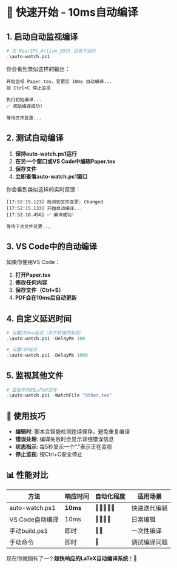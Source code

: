 # 🚀 快速开始 - 10ms自动编译

## 1. 启动自动监视编译

```powershell
# 在 NeurIPS_Artism_2025 目录下运行
.\auto-watch.ps1
```

你会看到类似这样的输出：
```
开始监视 Paper.tex，变更后 10ms 自动编译...
按 Ctrl+C 停止监视

执行初始编译...
✅ 初始编译成功!

等待文件变更...
```

## 2. 测试自动编译

1. **保持auto-watch.ps1运行**
2. **在另一个窗口或VS Code中编辑Paper.tex**
3. **保存文件**
4. **立即查看auto-watch.ps1窗口**

你会看到类似这样的实时反馈：
```
[17:52:15.123] 检测到文件变更: Changed
[17:52:15.133] 开始自动编译...
[17:52:18.456] ✅ 编译成功!

等待下次文件变更...
```

## 3. VS Code中的自动编译

如果你使用VS Code：

1. **打开Paper.tex**
2. **修改任何内容**
3. **保存文件（Ctrl+S）**
4. **PDF会在10ms后自动更新**

## 4. 自定义延迟时间

```powershell
# 设置100ms延迟（对于较慢的系统）
.\auto-watch.ps1 -DelayMs 100

# 设置1秒延迟
.\auto-watch.ps1 -DelayMs 1000
```

## 5. 监视其他文件

```powershell
# 监视不同的LaTeX文件
.\auto-watch.ps1 -WatchFile "Other.tex"
```

## 🎯 使用技巧

- **编辑时**: 脚本会智能检测连续保存，避免重复编译
- **错误处理**: 编译失败时会显示详细错误信息
- **状态指示**: 每5秒显示一个"."表示正在监视
- **停止监视**: 按Ctrl+C安全停止

## 📊 性能对比

| 方法 | 响应时间 | 自动化程度 | 适用场景 |
|------|----------|------------|----------|
| auto-watch.ps1 | **10ms** | 🌟🌟🌟🌟🌟 | 快速迭代编辑 |
| VS Code自动编译 | 10ms | 🌟🌟🌟🌟 | 日常编辑 |
| 手动build.ps1 | 即时 | 🌟🌟 | 一次性编译 |
| 手动命令 | 即时 | 🌟 | 调试编译问题 |

现在你就拥有了一个**超快响应的LaTeX自动编译系统**！🎉 